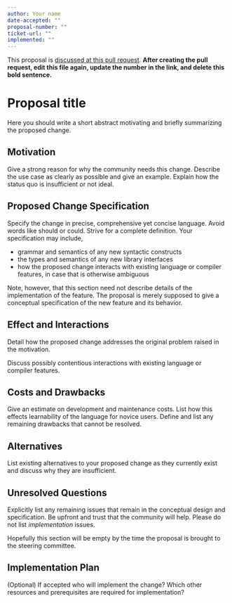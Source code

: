 ```yaml
---
author: Your name
date-accepted: ""
proposal-number: ""
ticket-url: ""
implemented: ""
---
```


This proposal is [discussed at this pull request](https://github.com/ghc-proposals/ghc-proposals/pull/0>).
**After creating the pull request, edit this file again, update the number in
the link, and delete this bold sentence.**

# Proposal title

Here you should write a short abstract motivating and briefly summarizing the proposed change.


## Motivation

Give a strong reason for why the community needs this change. Describe the use case as clearly as possible and give an example. Explain how the status quo is insufficient or not ideal.


## Proposed Change Specification

Specify the change in precise, comprehensive yet concise language. Avoid words like should or could. Strive for a complete definition. Your specification may include,

* grammar and semantics of any new syntactic constructs
* the types and semantics of any new library interfaces
* how the proposed change interacts with existing language or compiler features, in case that is otherwise ambiguous

Note, however, that this section need not describe details of the implementation of the feature. The proposal is merely supposed to give a conceptual specification of the new feature and its behavior.


## Effect and Interactions

Detail how the proposed change addresses the original problem raised in the motivation.

Discuss possibly contentious interactions with existing language or compiler features.


## Costs and Drawbacks

Give an estimate on development and maintenance costs. List how this effects learnability of the language for novice users. Define and list any remaining drawbacks that cannot be resolved.


## Alternatives

List existing alternatives to your proposed change as they currently exist and discuss why they are insufficient.


## Unresolved Questions

Explicitly list any remaining issues that remain in the conceptual design and specification. Be upfront and trust that the community will help. Please do not list *implementation* issues.

Hopefully this section will be empty by the time the proposal is brought to the steering committee.


## Implementation Plan

(Optional) If accepted who will implement the change? Which other resources and prerequisites are required for implementation?

